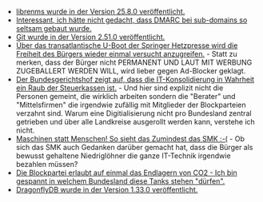 * [librenms wurde in der Version 25.8.0 veröffentlicht.](https://github.com/librenms/librenms/releases/tag/25.8.0)
* [Interessant, ich hätte nicht gedacht, dass DMARC bei sub-domains so seltsam gebaut wurde.](https://utcc.utoronto.ca/~cks/space/blog/spam/DMARCPolicyInheritanceNotes)
* [Git wurde in der Version 2.51.0 veröffentlicht.](https://raw.githubusercontent.com/git/git/master/Documentation/RelNotes/2.51.0.adoc)
* [Über das transatlantische U-Boot der Springer Hetzpresse wird die Freiheit des Bürgers wieder einmal versucht anzugreifen.](https://www.bleepingcomputer.com/news/legal/mozilla-warns-germany-could-soon-declare-ad-blockers-illegal/) - Statt zu merken, dass der Bürger nicht PERMANENT UND LAUT MIT WERBUNG ZUGEBALLERT WERDEN WILL, wird lieber gegen Ad-Blocker geklagt.
* [Der Bundesgerichtshof zeigt auf, dass die IT-Konsolidierung in Wahrheit ein Raub der Steuerkassen ist.](https://netzpolitik.org/2025/bundesrechnungshof-bundesregierung-verfehlt-ziele-der-it-konsolidierung/) - Und hier sind explizit nicht die Personen gemeint, die wirklich arbeiten sondern die "Berater" und "Mittelsfirmen" die irgendwie zufällig mit Mitglieder der Blockparteien verzahnt sind. Warum eine Digitialisierung nicht pro Bundesland zentral getrieben und über alle Landkreise ausgerollt werden kann, verstehe ich nicht.
* [Maschinen statt Menschen! So sieht das Zumindest das SMK :-(](https://www.bildung.sachsen.de/blog/index.php/2025/08/18/intelligentes-lernsystem-bettermarks/) - Ob sich das SMK auch Gedanken darüber gemacht hat, dass die Bürger als bewusst gehaltene Niedriglöhner die ganze IT-Technik irgendwie bezahlen müssen?
* [Die Blockpartei erlaubt auf einmal das Endlagern von CO2 - Ich bin gespannt in welchem Bundesland diese Tanks stehen "dürfen".](https://www.deutschlandfunk.de/co2-speicherung-abscheidung-ccs-kohlendioxid-100.html)
* [DragonflyDB wurde in der Version 1.33.0 veröffentlicht.](https://github.com/dragonflydb/dragonfly/releases/tag/v1.33.0)
